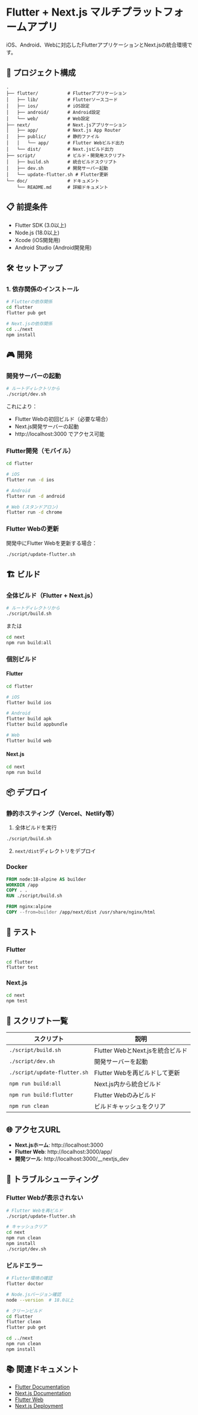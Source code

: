 # Flutter + Next.js マルチプラットフォームアプリ

iOS、Android、Webに対応したFlutterアプリケーションとNext.jsの統合環境です。

## 🚀 プロジェクト構成

```
.
├── flutter/           # Flutterアプリケーション
│   ├── lib/           # Flutterソースコード
│   ├── ios/           # iOS設定
│   ├── android/       # Android設定
│   └── web/           # Web設定
├── next/              # Next.jsアプリケーション
│   ├── app/           # Next.js App Router
│   ├── public/        # 静的ファイル
│   │   └── app/       # Flutter Webビルド出力
│   └── dist/          # Next.jsビルド出力
├── script/            # ビルド・開発用スクリプト
│   ├── build.sh       # 統合ビルドスクリプト
│   ├── dev.sh         # 開発サーバー起動
│   └── update-flutter.sh # Flutter更新
└── doc/               # ドキュメント
    └── README.md      # 詳細ドキュメント
```

## 📋 前提条件

- Flutter SDK (3.0以上)
- Node.js (18.0以上)
- Xcode (iOS開発用)
- Android Studio (Android開発用)

## 🛠️ セットアップ

### 1. 依存関係のインストール

```bash
# Flutterの依存関係
cd flutter
flutter pub get

# Next.jsの依存関係
cd ../next
npm install
```

## 🎮 開発

### 開発サーバーの起動

```bash
# ルートディレクトリから
./script/dev.sh
```

これにより：
- Flutter Webの初回ビルド（必要な場合）
- Next.js開発サーバーの起動
- http://localhost:3000 でアクセス可能

### Flutter開発（モバイル）

```bash
cd flutter

# iOS
flutter run -d ios

# Android
flutter run -d android

# Web (スタンドアロン)
flutter run -d chrome
```

### Flutter Webの更新

開発中にFlutter Webを更新する場合：

```bash
./script/update-flutter.sh
```

## 🏗️ ビルド

### 全体ビルド（Flutter + Next.js）

```bash
# ルートディレクトリから
./script/build.sh
```

または

```bash
cd next
npm run build:all
```

### 個別ビルド

#### Flutter
```bash
cd flutter

# iOS
flutter build ios

# Android
flutter build apk
flutter build appbundle

# Web
flutter build web
```

#### Next.js
```bash
cd next
npm run build
```

## 📦 デプロイ

### 静的ホスティング（Vercel、Netlify等）

1. 全体ビルドを実行
```bash
./script/build.sh
```

2. `next/dist`ディレクトリをデプロイ

### Docker

```dockerfile
FROM node:18-alpine AS builder
WORKDIR /app
COPY . .
RUN ./script/build.sh

FROM nginx:alpine
COPY --from=builder /app/next/dist /usr/share/nginx/html
```

## 🧪 テスト

### Flutter
```bash
cd flutter
flutter test
```

### Next.js
```bash
cd next
npm test
```

## 📝 スクリプト一覧

| スクリプト | 説明 |
|-----------|------|
| `./script/build.sh` | Flutter WebとNext.jsを統合ビルド |
| `./script/dev.sh` | 開発サーバーを起動 |
| `./script/update-flutter.sh` | Flutter Webを再ビルドして更新 |
| `npm run build:all` | Next.js内から統合ビルド |
| `npm run build:flutter` | Flutter Webのみビルド |
| `npm run clean` | ビルドキャッシュをクリア |

## 🌐 アクセスURL

- **Next.jsホーム**: http://localhost:3000
- **Flutter Web**: http://localhost:3000/app/
- **開発ツール**: http://localhost:3000/\_\_nextjs_dev

## 🔧 トラブルシューティング

### Flutter Webが表示されない
```bash
# Flutter Webを再ビルド
./script/update-flutter.sh

# キャッシュクリア
cd next
npm run clean
npm install
./script/dev.sh
```

### ビルドエラー
```bash
# Flutter環境の確認
flutter doctor

# Node.jsバージョン確認
node --version  # 18.0以上

# クリーンビルド
cd flutter
flutter clean
flutter pub get

cd ../next
npm run clean
npm install
```

## 📚 関連ドキュメント

- [Flutter Documentation](https://flutter.dev/docs)
- [Next.js Documentation](https://nextjs.org/docs)
- [Flutter Web](https://flutter.dev/web)
- [Next.js Deployment](https://nextjs.org/docs/deployment)